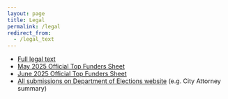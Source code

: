 ```yaml
---
layout: page
title: Legal
permalink: /legal
redirect_from:
  - /legal_text
---
```


* [Full legal text](/v2/initiative_text.pdf)
* [May 2025 Official Top Funders Sheet](/v2/TopFunders_2025-05.pdf)
* [June 2025 Official Top Funders Sheet](/v2/TopFunders_2025-06.pdf)
* [All submissions on Department of Elections website](https://www.sf.gov/the-transparent-restaurant-pricing-act) (e.g. City Attorney summary)

<!-- 
* [Prior submission](/v1/initiative_text.pdf) (June 2024)
Initial version:
* View the [full legal text](https://www.sf.gov/sites/default/files/2024-06/20240626_Prohibition%20on%20Separate%20Charges%20in%20Customer%20Bills%20by%20Food%20Businesses_TS_LegalText.pdf) scan from the Department of Elections.
* View accessible copies compatible with screen readers:
  * [Initiative Text](/v1/initiative_text.pdf)
  * [City Attorney title and summary](/v1/Title and Summary - Retaurant charges.pdf)
-->